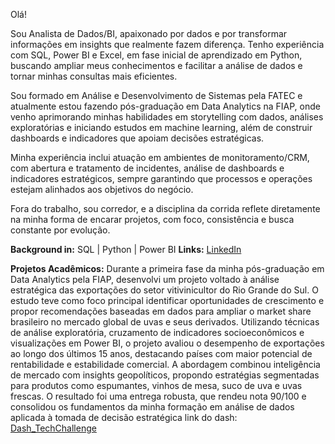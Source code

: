 Olá!

Sou Analista de Dados/BI, apaixonado por dados e por transformar informações em insights que realmente fazem diferença. Tenho experiência com SQL, Power BI e Excel, em fase inicial de aprendizado em Python, buscando ampliar meus conhecimentos e facilitar a análise de dados e tornar minhas consultas mais eficientes.

Sou formado em Análise e Desenvolvimento de Sistemas pela FATEC e atualmente estou fazendo pós-graduação em Data Analytics na FIAP, onde venho aprimorando minhas habilidades em storytelling com dados, análises exploratórias e iniciando estudos em machine learning, além de construir dashboards e indicadores que apoiam decisões estratégicas.

Minha experiência inclui atuação em ambientes de monitoramento/CRM, com abertura e tratamento de incidentes, análise de dashboards e indicadores estratégicos, sempre garantindo que processos e operações estejam alinhados aos objetivos do negócio.

Fora do trabalho, sou corredor, e a disciplina da corrida reflete diretamente na minha forma de encarar projetos, com foco, consistência e busca constante por evolução.

**Background in:**  SQL  | Python | Power BI
**Links:** [LinkedIn](https://www.linkedin.com/in/gabrielmaciel25/)

**Projetos Acadêmicos:**
Durante a primeira fase da minha pós-graduação em Data Analytics pela FIAP, desenvolvi um projeto voltado à análise estratégica das exportações do setor vitivinicultor do Rio Grande do Sul. O estudo teve como foco principal identificar oportunidades de crescimento e propor recomendações baseadas em dados para ampliar o market share brasileiro no mercado global de uvas e seus derivados.
Utilizando técnicas de análise exploratória, cruzamento de indicadores socioeconômicos e visualizações em Power BI, o projeto avaliou o desempenho de exportações ao longo dos últimos 15 anos, destacando países com maior potencial de rentabilidade e estabilidade comercial. A abordagem combinou inteligência de mercado com insights geopolíticos, propondo estratégias segmentadas para produtos como espumantes, vinhos de mesa, suco de uva e uvas frescas.
O resultado foi uma entrega robusta, que rendeu nota 90/100 e consolidou os fundamentos da minha formação em análise de dados aplicada à tomada de decisão estratégica
link do dash: [Dash_TechChallenge](https://lnkd.in/ek73Qcav)
